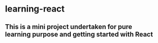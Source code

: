 # learning-react

## This is a mini project  undertaken for pure learning purpose and getting started with React